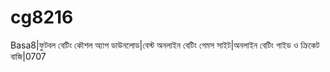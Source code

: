 # cg8216
Basa8|ফুটবল বেটিং কৌশল অ্যাপ ডাউনলোড|বেস্ট অনলাইন বেটিং গেমস সাইট|অনলাইন বেটিং গাইড ও ক্রিকেট বাজি|0707  
